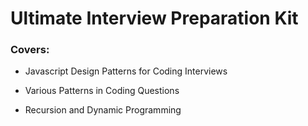 # Ultimate Interview Preparation Kit


### Covers:

- Javascript Design Patterns for Coding Interviews

- Various Patterns in Coding Questions

- Recursion and Dynamic Programming